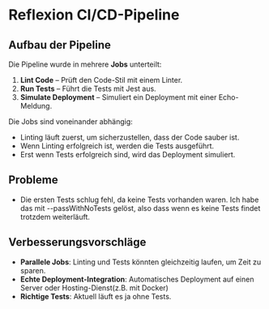# Reflexion CI/CD-Pipeline

## Aufbau der Pipeline

Die Pipeline wurde in mehrere **Jobs** unterteilt:

1. **Lint Code** – Prüft den Code-Stil mit einem Linter.
2. **Run Tests** – Führt die Tests mit Jest aus.
3. **Simulate Deployment** – Simuliert ein Deployment mit einer Echo-Meldung.

Die Jobs sind voneinander abhängig:

- Linting läuft zuerst, um sicherzustellen, dass der Code sauber ist.
- Wenn Linting erfolgreich ist, werden die Tests ausgeführt.
- Erst wenn Tests erfolgreich sind, wird das Deployment simuliert.

## Probleme

- Die ersten Tests schlug fehl, da keine Tests vorhanden waren. Ich habe das mit --passWithNoTests gelöst, also dass wenn es keine Tests findet trotzdem weiterläuft.

## Verbesserungsvorschläge

- **Parallele Jobs**: Linting und Tests könnten gleichzeitig laufen, um Zeit zu sparen.
- **Echte Deployment-Integration**: Automatisches Deployment auf einen Server oder Hosting-Dienst(z.B. mit Docker)
- **Richtige Tests**: Aktuell läuft es ja ohne Tests.
